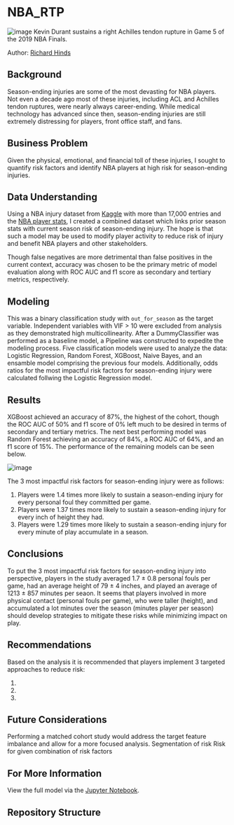 # NBA_RTP

![image](https://github.com/RH3421/NBA_RTP/blob/main/Images/KD_Achilles.png)
Kevin Durant sustains a right Achilles tendon rupture in Game 5 of the 2019 NBA Finals.

Author: [Richard Hinds](https://github.com/RH3421)

## Background
Season-ending injuries are some of the most devasting for NBA players. Not even a decade ago most of these injuries, including ACL and Achilles tendon ruptures, were nearly always career-ending. While medical technology has advanced since then, season-ending injuries are still extremely distressing for players, front office staff, and fans.

## Business Problem
Given the physical, emotional, and financial toll of these injuries, I sought to quantify risk factors and identify NBA players at high risk for season-ending injuries. 

## Data Understanding
Using a NBA injury dataset from [Kaggle](https://www.kaggle.com/datasets/ghopkins/nba-injuries-2010-2018) with more than 17,000 entries and the [NBA player stats](https://www.nba.com/stats/players/traditional/?sort=PLAYER_NAME&dir=-1&Season=2009-10&SeasonType=Regular%20Season), I created a combined dataset which links prior season stats with current season risk of season-ending injury. The hope is that such a model may be used to modify player activity to reduce risk of injury and benefit NBA players and other stakeholders.

Though false negatives are more detrimental than false positives in the current context, accuracy was chosen to be the primary metric of model evaluation along with ROC AUC and f1 score as secondary and tertiary metrics, respectively.

## Modeling
This was a binary classification study with ```out_for_season``` as the target variable. Independent variables with VIF > 10 were excluded from analysis as they demonstrated high multicollinearity. After a DummyClassifier was performed as a baseline model, a Pipeline was constructed to expedite the modeling process. Five classification models were used to analyze the data: Logistic Regression, Random Forest, XGBoost, Naive Bayes, and an ensamble model comprising the previous four models. Additionally, odds ratios for the most impactful risk factors for season-ending injury were calculated follwing the Logistic Regression model.

## Results
XGBoost achieved an accuracy of 87%, the highest of the cohort, though the ROC AUC of 50% and f1 score of 0% left much to be desired in terms of secondary and tertiary metrics. The next best performing model was Random Forest achieving an accuracy of 84%, a ROC AUC of 64%, and an f1 score of 15%. The performance of the remaining models can be seen below.

![image](https://github.com/RH3421/NBA_RTP/blob/main/Images/Performance.png) 

The 3 most impactful risk factors for season-ending injury were as follows:

  1. Players were 1.4 times more likely to sustain a season-ending injury for every personal foul they committed per game.
  2. Players were 1.37 times more likely to sustain a season-ending injury for every inch of height they had.
  3. Players were 1.29 times more likely to sustain a season-ending injury for every minute of play accumulate in a season.

## Conclusions 
To put the 3 most impactful risk factors for season-ending injury into perspective, players in the study averaged 1.7 ± 0.8 personal fouls per game, had an average height of 79 ± 4 inches, and played an average of 1213 ± 857 minutes per seaon. It seems that players involved in more physical contact (personal fouls per game), who were taller (height), and accumulated a lot minutes over the season (minutes player per season) should develop strategies to mitigate these risks while minimizing impact on play.

## Recommendations

Based on the analysis it is recommended that players implement 3 targeted approaches to reduce risk:

  1.  
  2. 
  3. 

## Future Considerations
Performing a matched cohort study would address the target feature imbalance and allow for a more focused analysis.
Segmentation of risk
Risk for given combination of risk factors

## For More Information
View the full model via the [Jupyter Notebook](https://github.com/RH3421/Project-4/blob/main/Main_Notebook.ipynb).

## Repository Structure
